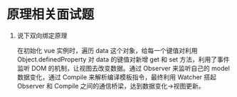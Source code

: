 # 原理相关面试题

1. 说下双向绑定原理

   在初始化 vue 实例时，遍历 data 这个对象，给每一个键值对利用 Object.definedProperty 对 data 的键值对新增 get 和 set 方法，利用了事件监听 DOM 的机制，让视图去改变数据。通过 Observer 来监听自己的 model 数据变化，通过 Compile 来解析编译模板指令，最终利用 Watcher 搭起 Observer 和 Compile 之间的通信桥梁，达到数据变化->视图更新。
